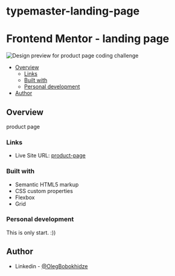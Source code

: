 # typemaster-landing-page
# Frontend Mentor - landing page

![Design preview for  product page coding challenge](./design/desktop-preview.jpg)

- [Overview](#overview)
  - [Links](#links)
  - [Built with](#built-with)
  - [Personal development](#personal-development)
- [Author](#author)

## Overview

product page

### Links

- Live Site URL: [product-page](https://olegbobokhidze.github.io/typemaster-landing-page/)


### Built with

- Semantic HTML5 markup
- CSS custom properties
- Flexbox
- Grid


### Personal development

This is only start. :))

## Author

- Linkedin - [@OlegBobokhidze](https://www.linkedin.com/in/oleg-bobokhidze-083656241)
